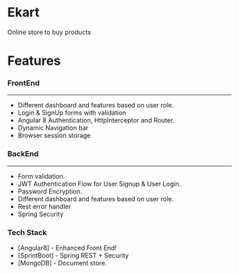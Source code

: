 # Ekart
Online store to buy products 

# Features

### FrontEnd
                
----
- Different dashboard and features based on user role.
- Login & SignUp forms with validation
- Angular 8 Authentication, HttpInterceptor and Router.
- Dynamic Navigation bar
- Browser session storage

### BackEnd
                
----
- Form validation.
- JWT Authentication Flow for User Signup & User Login.
- Password Encryption.
- Different dashboard and features based on user role.
- Rest error handler
- Spring Security

### Tech Stack

* [Angular8] - Enhanced Front End!
* [SprintBoot] - Spring REST + Security
* [MongoDB] - Document store.